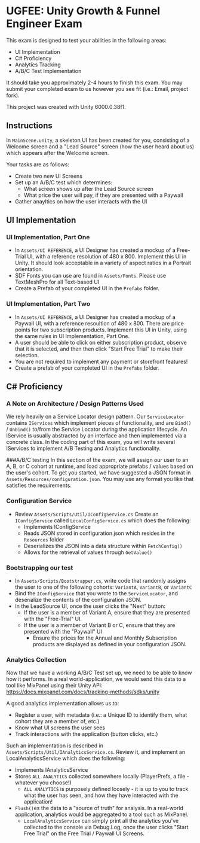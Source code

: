 # UGFEE: Unity Growth &amp; Funnel Engineer Exam

This exam is designed to test your abilities in the following areas:
- UI Implementation
- C# Proficiency
- Analytics Tracking
- A/B/C Test Implementation

It should take you approximately 2-4 hours to finish this exam. You may submit your completed exam to us however you see fit (i.e.: Email, project fork).

This project was created with Unity 6000.0.38f1.

## Instructions
In `MainScene.unity`, a skeleton UI has been created for you, consisting of a Welcome screen and a "Lead Source" screen (how the user heard about us) which appears after the Welcome screen. 

Your tasks are as follows:
- Create two new UI Screens
- Set up an A/B/C test which determines:
  - What screen shows up after the Lead Source screen
  - What price the user will pay, if they are presented with a Paywall
- Gather anayltics on how the user interacts with the UI

## UI Implementation
### UI Implementation, Part One
- In `Assets/UI REFERENCE`, a UI Designer has created a mockup of a Free-Trial UI, with a reference resolution of 480 x 800. Implement this UI in Unity. It should look acceptable in a variety of aspect ratios in a Portrait orientation.
- SDF Fonts you can use are found in `Assets/Fonts`. Please use TextMeshPro for all Text-based UI
- Create a Prefab of your completed UI in the `Prefabs` folder.

### UI Implementation, Part Two
- In `Assets/UI REFERENCE`, a UI Designer has created a mockup of a Paywall UI, with a reference resoultion of 480 x 800. There are price points for two subscription products. Implement this UI in Unity, using the same rules in UI Implementation, Part One.
- A user should be able to click on either subscription product, observe that it is selected, and then then click "Start Free Trial" to make their selection.
- You are not required to implement any payment or storefront features!
- Create a prefab of your completed UI in the `Prefabs` folder.

## C# Proficiency
### A Note on Architecture / Design Patterns Used
We rely heavily on a Service Locator design pattern. Our `ServiceLocator` contains `IServices` which implement pieces of functionality, and are `Bind()` / `Unbind()` to/from the Service Locator during the application lifecycle. An IService is usually abstracted by an interface and then implemented via a concrete class. In the coding part of this exam, you will write several IServices to implement A/B Testing and Analytics functionality.

###A/B/C testing
In this section of the exam, we will assign our user to an A, B, or C cohort at runtime, and load appropriate prefabs / values based on the user's cohort. To get you started, we have suggested a JSON format in `Assets/Resources/configuration.json`. You may use any format you like that satisfies the requirements.

### Configuration Service
-  Review `Assets/Scripts/Util/IConfigService.cs` Create an `IConfigService` called `LocalConfigService.cs` which does the following:
   - Implements IConfigService 
   - Reads JSON stored in configuration.json which resides in the `Resources` folder
   - Deserializes the JSON into a data structure within `FetchConfig()`
   - Allows for the retrieval of values through `GetValue()`
 
### Bootstrapping our test
- In `Assets/Scripts/Bootstrapper.cs`, write code that randomly assigns the user to one of the following cohorts: `VariantA`, `VariantB`, or `VariantC`
- Bind the `IConfigService` that you wrote to the `ServiceLocator`, and deserialize the contents of the configuration JSON.
- In the LeadSource UI, once the user clicks the "Next" button:
  - If the user is a member of Variant A, ensure that they are presented with the "Free-Trial" UI. 
  - If the user is a member of Variant B or C, ensure that they are presented with the "Paywall" UI
    - Ensure the prices for the Annual and Monthly Subscription products are displayed as defined in your configuration JSON.
   
### Analytics Collection
Now that we have a working A/B/C Test set up, we need to be able to know how it performs. In a real world-application, we would send this data to a tool like MixPanel using their Unity API: https://docs.mixpanel.com/docs/tracking-methods/sdks/unity

A good analytics implementation allows us to:
- Register a user, with metadata (i.e.: a Unique ID to identify them, what cohort they are a member of, etc.)
- Know what UI screens the user sees
- Track interactions with the application (button clicks, etc.)

Such an implementation is described in `Assets/Scripts/Util/IAnalyticsService.cs`. Review it, and implement an LocalAnalyticsService which does the following:
- Implements IAnalyticsService
- Stores `ALL ANALYTICS` collected somewhere locally (PlayerPrefs, a file - whatever you choose!)
  - `ALL ANALYTICS` is purposely defined loosely - it is up to you to track what the user has seen, and how they have interacted with the application!
- `Flush()`es the data to a "source of truth" for analysis. In a real-world application, analytics would be aggregated to a tool such as MixPanel.
  - `LocalAnalyticsService` can simply print all the analytics you've collected to the console via Debug.Log, once the user clicks "Start Free Trial" on the Free Trial / Paywall UI Screens.
